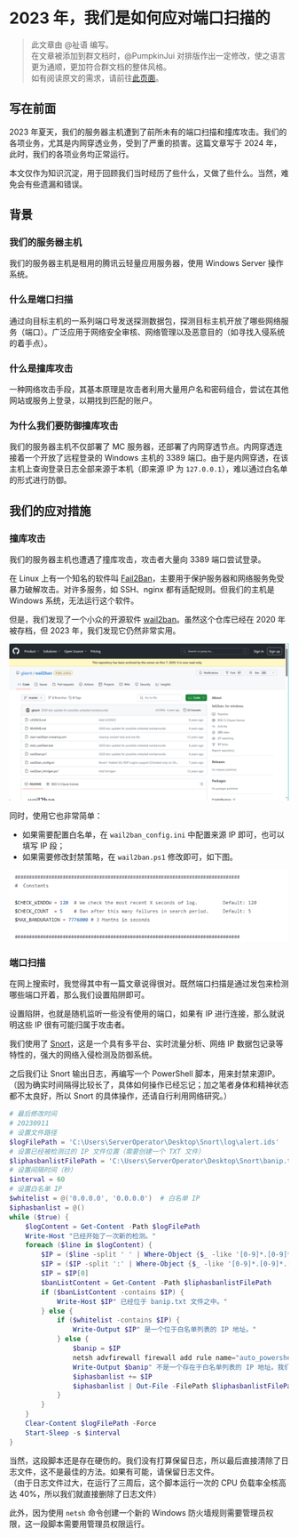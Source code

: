 # 2023 年，我们是如何应对端口扫描的

> 此文章由 @祉语 编写。  
在文章被添加到群文档时，@PumpkinJui 对排版作出一定修改，使之语言更为通顺，更加符合群文档的整体风格。  
如有阅读原文的需求，请前往[此页面](https://workspace.dingtalk.com/xprXs7tnsCdVWfofiETqsp)。

## 写在前面

2023 年夏天，我们的服务器主机遭到了前所未有的端口扫描和撞库攻击。我们的各项业务，尤其是内网穿透业务，受到了严重的损害。这篇文章写于 2024 年，此时，我们的各项业务均正常运行。

本文仅作为知识沉淀，用于回顾我们当时经历了些什么，又做了些什么。当然，难免会有些遗漏和错误。

## 背景

### 我们的服务器主机

我们的服务器主机是租用的腾讯云轻量应用服务器，使用 Windows Server 操作系统。

### 什么是端口扫描

通过向目标主机的一系列端口号发送探测数据包，探测目标主机开放了哪些网络服务（端口）。广泛应用于网络安全审核、网络管理以及恶意目的（如寻找入侵系统的着手点）。

### 什么是撞库攻击

一种网络攻击手段，其基本原理是攻击者利用大量用户名和密码组合，尝试在其他网站或服务上登录，以期找到匹配的账户。

### 为什么我们要防御撞库攻击

我们的服务器主机不仅部署了 MC 服务器，还部署了内网穿透节点。内网穿透连接着一个开放了远程登录的 Windows 主机的 3389 端口。由于是内网穿透，在该主机上查询登录日志全部来源于本机（即来源 IP 为 `127.0.0.1`），难以通过白名单的形式进行防御。

## 我们的应对措施

### 撞库攻击

我们的服务器主机也遭遇了撞库攻击，攻击者大量向 3389 端口尝试登录。

在 Linux 上有一个知名的软件叫 [Fail2Ban](https://github.com/fail2ban/fail2ban)，主要用于保护服务器和网络服务免受暴力破解攻击。对许多服务，如 SSH、nginx 都有适配规则。但我们的主机是 Windows 系统，无法运行这个软件。

但是，我们发现了一个小众的开源软件 [wail2ban](https://github.com/glasnt/wail2ban)。虽然这个仓库已经在 2020 年被存档，但 2023 年，我们发现它仍然非常实用。

![wail2ban 仓库主页](../assets/port_scanning/repo.png)

同时，使用它也非常简单：

- 如果需要配置白名单，在 `wail2ban_config.ini` 中配置来源 IP 即可，也可以填写 IP 段；
- 如果需要修改封禁策略，在 `wail2ban.ps1` 修改即可，如下图。

![在 wail2ban.ps1 中修改封禁策略](../assets/port_scanning/modification.png)

### 端口扫描

在网上搜索时，我觉得其中有一篇文章说得很对。既然端口扫描是通过发包来检测哪些端口开着，那么我们设置陷阱即可。

设置陷阱，也就是随机监听一些没有使用的端口，如果有 IP 进行连接，那么就说明这些 IP 很有可能归属于攻击者。

我们使用了 [Snort](https://www.snort.org/)，这是一个具有多平台、实时流量分析、网络 IP 数据包记录等特性的，强大的网络入侵检测及防御系统。

之后我们让 Snort 输出日志，再编写一个 PowerShell 脚本，用来封禁来源IP。  
（因为确实时间隔得比较长了，具体如何操作已经忘记；加之笔者身体和精神状态都不太良好，所以 Snort 的具体操作，还请自行利用网络研究。）

```powershell
# 最后修改时间
# 20230911
# 设置文件路径
$logFilePath = 'C:\Users\ServerOperator\Desktop\Snort\log\alert.ids'
# 设置已经被检测过的 IP 文件位置（需要创建一个 TXT 文件）
$liphasbanlistFilePath = 'C:\Users\ServerOperator\Desktop\Snort\banip.txt'
# 设置间隔时间（秒）
$interval = 60
# 设置白名单 IP
$whitelist = @('0.0.0.0', '0.0.0.0')  # 白名单 IP
$iphasbanlist = @()
while ($true) {
    $logContent = Get-Content -Path $logFilePath
    Write-Host "已经开始了一次新的检测。"
    foreach ($line in $logContent) {
        $IP = ($line -split ' ' | Where-Object {$_ -like '[0-9]*.[0-9]*.[0-9]*.[0-9]*'})
        $IP = ($IP -split ':' | Where-Object {$_ -like '[0-9]*.[0-9]*.[0-9]*.[0-9]*'})
        $IP = $IP[0]
        $banListContent = Get-Content -Path $liphasbanlistFilePath
        if ($banListContent -contains $IP) {
            Write-Host $IP" 已经位于 banip.txt 文件之中。"
        } else {
            if ($whitelist -contains $IP) {
                Write-Output $IP" 是一个位于白名单列表的 IP 地址。"
            } else {
                $banip = $IP
                netsh advfirewall firewall add rule name="auto_powershell_ipban_$banip" dir=in protocol=any action=block remoteip=$banip description=$banip" 这是从 Snort 日志中得出的访问 IP。我们已经将其封禁。如果这是一个错误，请您在 Windows 防火墙中手动禁用这一条规则，谢谢您！:)"
                Write-Output $banip" 不是一个存在于白名单列表的 IP 地址。我们已经将其封禁。如果这是一个错误，请您手动禁用这一条规则，谢谢您！:)"
                $iphasbanlist += $IP
                $iphasbanlist | Out-File -FilePath $liphasbanlistFilePath -Encoding ASCII
            }
        }
    }
    Clear-Content $logFilePath -Force
    Start-Sleep -s $interval
}
```

当然，这段脚本还是存在硬伤的。我们没有打算保留日志，所以最后直接清除了日志文件，这不是最佳的方法。如果有可能，请保留日志文件。  
（由于日志文件过大，在运行了三周后，这个脚本运行一次的 CPU 负载率全核高达 40%，所以我们就直接删除了日志文件）

此外，因为使用 `netsh` 命令创建一个新的 Windows 防火墙规则需要管理员权限，这一段脚本需要用管理员权限运行。